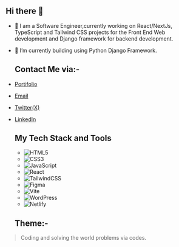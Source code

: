 ## Hi there 👋

- 🔭 I am  a Software Engineer,currently working on React/NextJs, TypeScript and Tailwind CSS projects for the Front End Web development and Django framework for backend development.
- 🌱 I’m currently building using Python Django Framework.
  
  ## Contact Me via:-
  
- [Portifolio](https://matthewkuria.vercel.app)
- [Email]( mathewkwachira@gmail.com)
- [Twitter(X)](https://x.com/matthew_kuria)
- [LinkedIn](https://www.linkedin.com/in/matthew-kuria/)

  ## My Tech Stack and Tools
  - ![HTML5](https://img.shields.io/badge/html5-%23E34F26.svg?style=for-the-badge&logo=html5&logoColor=white)
  - ![CSS3](https://img.shields.io/badge/css3-%231572B6.svg?style=for-the-badge&logo=css3&logoColor=white)
  - ![JavaScript](https://img.shields.io/badge/javascript-%23323330.svg?style=for-the-badge&logo=javascript&logoColor=%23F7DF1E)
  - ![React](https://img.shields.io/badge/react-%2320232a.svg?style=for-the-badge&logo=react&logoColor=%2361DAFB)
  - ![TailwindCSS](https://img.shields.io/badge/tailwindcss-%2338B2AC.svg?style=for-the-badge&logo=tailwind-css&logoColor=white)
  - ![Figma](https://img.shields.io/badge/figma-%23F24E1E.svg?style=for-the-badge&logo=figma&logoColor=white)
  - ![Vite](https://img.shields.io/badge/vite-%23646CFF.svg?style=for-the-badge&logo=vite&logoColor=white)
  - ![WordPress](https://img.shields.io/badge/WordPress-%23117AC9.svg?style=for-the-badge&logo=WordPress&logoColor=white)
  - ![Netlify](https://img.shields.io/badge/netlify-%23000000.svg?style=for-the-badge&logo=netlify&logoColor=#00C7B7)
  
    
  
  ## Theme:-
 > Coding and solving the world problems via codes.

